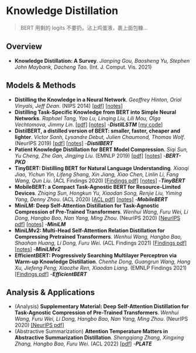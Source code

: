 # Knowledge Distillation
> BERT 用剩的 logits 不要扔，沾上鸡蛋液，裹上面包糠...

## Overview
* **Knowledge Distillation: A Survey**.  *Jianping Gou, Baosheng Yu, Stephen John Maybank, Dacheng Tao*.  (Int. J. Comput. Vis. 2021)
## Models & Methods
* **Distilling the Knowledge in a Neural Network**.  *Geoffrey Hinton, Oriol Vinyals, Jeff Dean*.  (NIPS 2014)  [[pdf]](https://arxiv.org/pdf/1503.02531v1.pdf)  [[notes]](https://github.com/HJHGJGHHG/NLPPapers/tree/main/Edge%20intelligence%EF%BC%88NLP%EF%BC%89/Knowledge%20Distillation/Distilling%20the%20Knowledge%20in%20a%20Neural%20Network)
* **Distilling Task-Specific Knowledge from BERT into Simple Neural Networks**.  *Raphael Tang, Yao Lu, Linqing Liu, Lili Mou, Olga Vechtomova, Jimmy Lin*.  [[pdf]](https://arxiv.org/pdf/1903.12136v1.pdf)  [[notes]](https://github.com/HJHGJGHHG/NLPPapers/tree/main/Edge%20intelligence%EF%BC%88NLP%EF%BC%89/Knowledge%20Distillation/DistilLSTM)  -***DistilLSTM***  [[my code]](https://github.com/HJHGJGHHG/NLPPapers/tree/main/Edge%20intelligence%EF%BC%88NLP%EF%BC%89/Knowledge%20Distillation/DistilLSTM/code)
* **DistilBERT, a distilled version of BERT: smaller, faster, cheaper and lighter**.  *Victor Sanh, Lysandre Debut, Julien Chaumond, Thomas Wolf*.  (NeurIPS 2019)  [[pdf]](https://arxiv.org/pdf/1910.01108v4.pdf)  [[notes]](https://github.com/HJHGJGHHG/NLPPapers/tree/main/Edge%20intelligence%EF%BC%88NLP%EF%BC%89/Knowledge%20Distillation/DistilBERT)  -***DistilBERT***
* **Patient Knowledge Distillation for BERT Model Compression**.  *Siqi Sun, Yu Cheng, Zhe Gan, Jingjing Liu*.  (EMNLP 2019)  [[pdf]](https://arxiv.org/pdf/1908.09355.pdf)  [[notes]](https://github.com/HJHGJGHHG/NLPPapers/tree/main/Edge%20intelligence%EF%BC%88NLP%EF%BC%89/Knowledge%20Distillation/BERT-PKD)  -***BERT-PKD***
* **TinyBERT: Distilling BERT for Natural Language Understanding**.  *Xiaoqi Jiao, Yichun Yin, Lifeng Shang, Xin Jiang, Xiao Chen, Linlin Li, Fang Wang, Qun Liu*.  (ACL Findings 2020)  [[Findings pdf]](https://aclanthology.org/2020.findings-emnlp.372.pdf)  [[notes]](https://github.com/HJHGJGHHG/NLPPapers/tree/main/Edge%20intelligence%EF%BC%88NLP%EF%BC%89/Knowledge%20Distillation/TinyBERT)  -***TinyBERT***
* **MobileBERT: a Compact Task-Agnostic BERT for Resource-Limited Devices**.  *Zhiqing Sun, Hongkun Yu, Xiaodan Song, Renjie Liu, Yiming Yang, Denny Zhou*.  (ACL 2020)  [[ACL pdf]](https://aclanthology.org/2020.acl-main.195.pdf)  [[notes]](https://github.com/HJHGJGHHG/NLPPapers/tree/main/Edge%20intelligence%EF%BC%88NLP%EF%BC%89/Knowledge%20Distillation/MobileBERT)  -***MobileBERT***
* **MiniLM: Deep Self-Attention Distillation for Task-Agnostic Compression of Pre-Trained Transformers**.  *Wenhui Wang, Furu Wei, Li Dong, Hangbo Bao, Nan Yang, Ming Zhou*.  (NeurIPS 2020)  [[NeurIPS pdf]](https://proceedings.neurips.cc//paper/2020/file/3f5ee243547dee91fbd053c1c4a845aa-Paper.pdf)  [[notes]](https://github.com/HJHGJGHHG/NLPPapers/tree/main/Edge%20intelligence%EF%BC%88NLP%EF%BC%89/Knowledge%20Distillation/MiniLM)  -***MiniLM***
* **MiniLMv2: Multi-Head Self-Attention Relation Distillation for Compressing Pretrained Transformers**.  *Wenhui Wang, Hangbo Bao, Shaohan Huang, Li Dong, Furu Wei*.  (ACL Findings 2021)  [[Findings pdf]](https://aclanthology.org/2021.findings-acl.188.pdf)  [[notes]](https://github.com/HJHGJGHHG/NLPPapers/tree/main/Edge%20intelligence%EF%BC%88NLP%EF%BC%89/Knowledge%20Distillation/MiniLMv2)  -***MiniLMv2***
* **EfficientBERT: Progressively Searching Multilayer Perceptron via Warm-up Knowledge Distillation**.  *Chenhe Dong, Guangrun Wang, Hang Xu, Jiefeng Peng, Xiaozhe Ren, Xiaodan Liang*.  (EMNLP Findings 2021)  [[Findings pdf]](https://aclanthology.org/2021.findings-emnlp.123.pdf)  -***EfficientBERT***

## Analysis & Applications
* (Analysis) **Supplementary Material: Deep Self-Attention Distillation for Task-Agnostic Compression of Pre-Trained Transformers**.  *Wenhui Wang, Furu Wei, Li Dong, Hangbo Bao, Nan Yang, Ming Zhou*.  (NeurIPS 2020)  [[NeurIPS pdf]](https://proceedings.neurips.cc/paper/2020/file/3f5ee243547dee91fbd053c1c4a845aa-Supplemental.pdf)  
* (Abstractive Summarization) **Attention Temperature Matters in Abstractive Summarization Distillation**.  *Shengqiang Zhang, Xingxing Zhang, Hangbo Bao, Furu Wei*.  (ACL 2022)  [[pdf]](https://arxiv.org/pdf/2106.03441v3.pdf)  -***PLATE***


